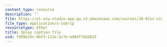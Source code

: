 ```yaml
---
content_type: resource
description: ''
file: https://ol-ocw-studio-app-qa.s3.amazonaws.com/courses/18-01sc-single-variable-calculus-fall-2010/fd99b19c9bf3111e3c7ee984f7dd2625_kCPVBl953eY.srt
file_type: application/x-subrip
resourcetype: Other
title: 3play caption file
uid: fd99b19c-9bf3-111e-3c7e-e984f7dd2625
---
```


